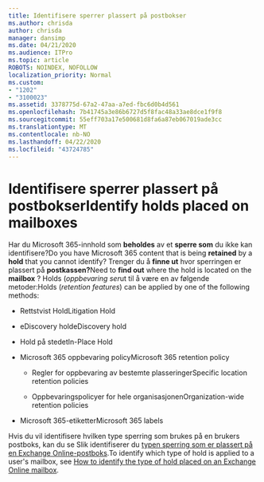 ```yaml
---
title: Identifisere sperrer plassert på postbokser
ms.author: chrisda
author: chrisda
manager: dansimp
ms.date: 04/21/2020
ms.audience: ITPro
ms.topic: article
ROBOTS: NOINDEX, NOFOLLOW
localization_priority: Normal
ms.custom:
- "1202"
- "3100023"
ms.assetid: 3378775d-67a2-47aa-a7ed-fbc6d0b4d561
ms.openlocfilehash: 7b41745a3e86b6727d5f8fac48a33ae8dce1f9f8
ms.sourcegitcommit: 55eff703a17e500681d8fa6a87eb067019ade3cc
ms.translationtype: MT
ms.contentlocale: nb-NO
ms.lasthandoff: 04/22/2020
ms.locfileid: "43724785"
---
```

# <a name="identify-holds-placed-on-mailboxes"></a><span data-ttu-id="6620b-102">Identifisere sperrer plassert på postbokser</span><span class="sxs-lookup"><span data-stu-id="6620b-102">Identify holds placed on mailboxes</span></span>

<span data-ttu-id="6620b-103">Har du Microsoft 365-innhold som **beholdes** av et **sperre som** du ikke kan identifisere?</span><span class="sxs-lookup"><span data-stu-id="6620b-103">Do you have Microsoft 365 content that is being **retained** by a **hold** that you cannot identify?</span></span> <span data-ttu-id="6620b-104">Trenger du å **finne ut** hvor sperringen er plassert på **postkassen?**</span><span class="sxs-lookup"><span data-stu-id="6620b-104">Need to **find out** where the hold is located on the **mailbox** ?</span></span> <span data-ttu-id="6620b-105">Holds (*oppbevaring ser*ut til å være en av følgende metoder:</span><span class="sxs-lookup"><span data-stu-id="6620b-105">Holds (*retention features*) can be applied by one of the following methods:</span></span>
  
- <span data-ttu-id="6620b-106">Rettstvist Hold</span><span class="sxs-lookup"><span data-stu-id="6620b-106">Litigation Hold</span></span>

- <span data-ttu-id="6620b-107">eDiscovery hold</span><span class="sxs-lookup"><span data-stu-id="6620b-107">eDiscovery hold</span></span>

- <span data-ttu-id="6620b-108">Hold på stedet</span><span class="sxs-lookup"><span data-stu-id="6620b-108">In-Place Hold</span></span>

- <span data-ttu-id="6620b-109">Microsoft 365 oppbevaring policy</span><span class="sxs-lookup"><span data-stu-id="6620b-109">Microsoft 365 retention policy</span></span> 

  - <span data-ttu-id="6620b-110">Regler for oppbevaring av bestemte plasseringer</span><span class="sxs-lookup"><span data-stu-id="6620b-110">Specific location retention policies</span></span>

  - <span data-ttu-id="6620b-111">Oppbevaringspolicyer for hele organisasjonen</span><span class="sxs-lookup"><span data-stu-id="6620b-111">Organization-wide retention policies</span></span>

- <span data-ttu-id="6620b-112">Microsoft 365-etiketter</span><span class="sxs-lookup"><span data-stu-id="6620b-112">Microsoft 365 labels</span></span>

<span data-ttu-id="6620b-113">Hvis du vil identifisere hvilken type sperring som brukes på en brukers postboks, kan du se Slik identifiserer du [typen sperring som er plassert på en Exchange Online-postboks](https://docs.microsoft.com/office365/securitycompliance/identify-a-hold-on-an-exchange-online-mailbox).</span><span class="sxs-lookup"><span data-stu-id="6620b-113">To identify which type of hold is applied to a user's mailbox, see [How to identify the type of hold placed on an Exchange Online mailbox](https://docs.microsoft.com/office365/securitycompliance/identify-a-hold-on-an-exchange-online-mailbox).</span></span>
